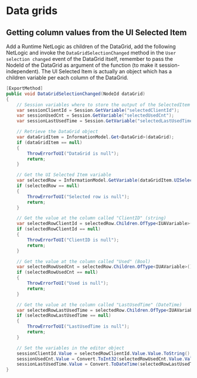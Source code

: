 # Data grids

## Getting column values from the UI Selected Item

Add a Runtime NetLogic as children of the DataGrid, add the following NetLogic and invoke the `DataGridSelectionChanged` method in the `User selection changed` event of the DataGrid itself, remember to pass the NodeId of the DataGrid as argument of the function (to make it session-independent).
The UI Selected Item is actually an object which has a children variable per each column of the DataGrid.

```csharp
[ExportMethod]
public void DataGridSelectionChanged(NodeId dataGrid)
{
    // Session variables where to store the output of the SelectedItem
    var sessionClientId = Session.GetVariable("selectedClientId");
    var sessionUsedCnt = Session.GetVariable("selectedUsedCnt");
    var sessionLastUsedTime = Session.GetVariable("selectedLastUsedTime");

    // Retrieve the DataGrid object
    var dataGridItem = InformationModel.Get<DataGrid>(dataGrid);
    if (dataGridItem == null)
    {
        ThrowErrorToUI("DataGrid is null");
        return;
    }

    // Get the UI Selected Item variable
    var selectedRow = InformationModel.GetVariable(dataGridItem.UISelectedItem);
    if (selectedRow == null)
    {
        ThrowErrorToUI("Selected row is null");
        return;
    }

    // Get the value at the column called "ClientID" (string)
    var selectedRowClientId = selectedRow.Children.OfType<IUAVariable>().FirstOrDefault(x => x.BrowseName == "ClientID");
    if (selectedRowClientId == null)
    {
        ThrowErrorToUI("ClientID is null");
        return;
    }

    // Get the value at the column called "Used" (Bool)
    var selectedRowUsedCnt = selectedRow.Children.OfType<IUAVariable>().FirstOrDefault(x => x.BrowseName == "Used");
    if (selectedRowUsedCnt == null)
    {
        ThrowErrorToUI("Used is null");
        return;
    }

    // Get the value at the column called "LastUsedTime" (DateTime)
    var selectedRowLastUsedTime = selectedRow.Children.OfType<IUAVariable>().FirstOrDefault(x => x.BrowseName == "LastUsedTime");
    if (selectedRowLastUsedTime == null)
    {
        ThrowErrorToUI("LastUsedTime is null");
        return;
    }

    // Set the variables in the editor object
    sessionClientId.Value = selectedRowClientId.Value.Value.ToString();
    sessionUsedCnt.Value = Convert.ToInt32(selectedRowUsedCnt.Value.Value.ToString());
    sessionLastUsedTime.Value = Convert.ToDateTime(selectedRowLastUsedTime.Value.Value.ToString());
}
```
